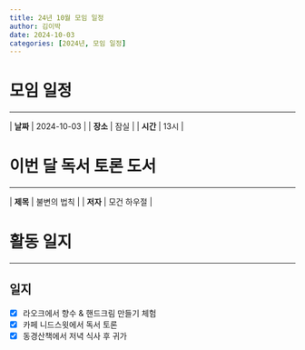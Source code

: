 ```yaml
---
title: 24년 10월 모임 일정
author: 김이박
date: 2024-10-03
categories: [2024년, 모임 일정]
---
```


# **모임 일정**
---

| **날짜** | 2024-10-03 |
| **장소** | 잠실        |
| **시간** | 13시       |


# **이번 달 독서 토론 도서**
---

| **제목** | 불변의 법칙 |
| **저자** | 모건 하우절 |

# **활동 일지**
---
## **일지**  
  - [x] 라오크에서 향수 & 핸드크림 만들기 체험
  - [x] 카페 니드스윗에서 독서 토론
  - [x] 동경산책에서 저녁 식사 후 귀가
